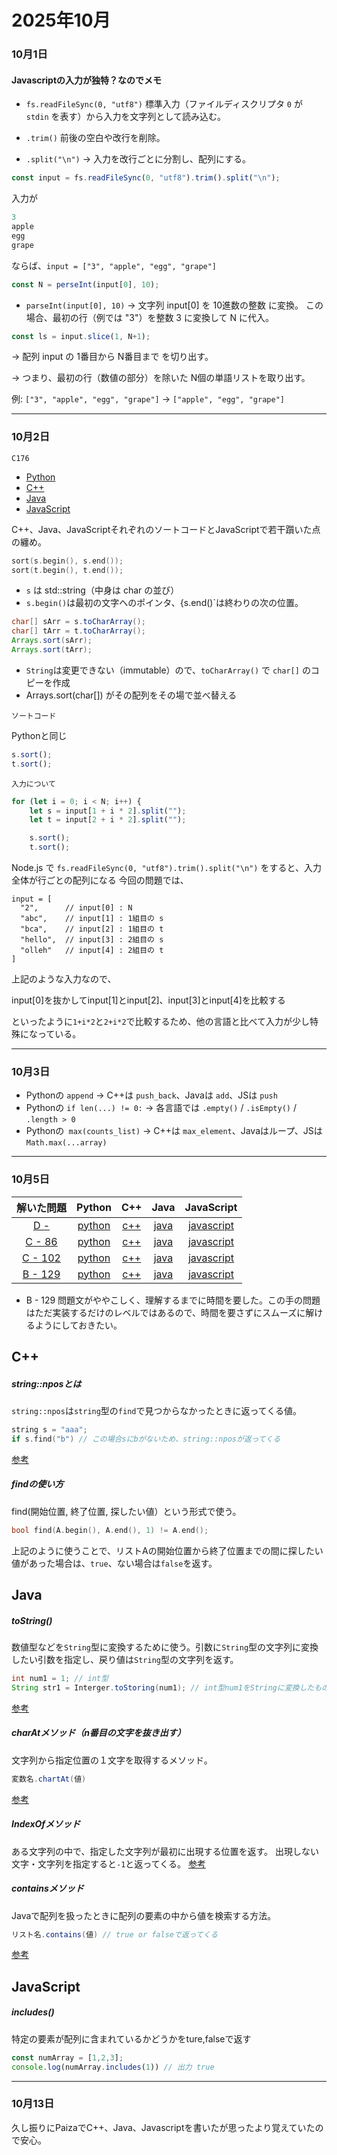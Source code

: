 # 2025年10月

### 10月1日

#### Javascriptの入力が独特？なのでメモ

- `fs.readFileSync(0, "utf8")`
標準入力（ファイルディスクリプタ `0` が `stdin` を表す）から入力を文字列として読み込む。

- `.trim()`
前後の空白や改行を削除。

- `.split("\n")`
→ 入力を改行ごとに分割し、配列にする。


```javascript
const input = fs.readFileSync(0, "utf8").trim().split("\n");
```

入力が
```java
3
apple
egg
grape

```
ならば、`input = ["3", "apple", "egg", "grape"]`

```javascript
const N = perseInt(input[0], 10);
```

- `parseInt(input[0], 10)`
→ 文字列 input[0] を 10進数の整数 に変換。
この場合、最初の行（例では "3"）を整数 3 に変換して N に代入。


```javascript
const ls = input.slice(1, N+1);
```
→ 配列 input の 1番目から N番目まで を切り出す。


→ つまり、最初の行（数値の部分）を除いた N個の単語リストを取り出す。


例: `["3", "apple", "egg", "grape"]` → `["apple", "egg", "grape"]`

---

### 10月2日

`C176`

- [Python](https://github.com/kaneda05/paiza/blob/main/C/Python/176.py)
- [C++](https://github.com/kaneda05/paiza/blob/main/C/C%2B%2B/176.cpp)
- [Java](https://github.com/kaneda05/paiza/blob/main/C/Java/176.java)
- [JavaScript](https://github.com/kaneda05/paiza/blob/main/C/JavaScript/176.js)

C++、Java、JavaScriptそれぞれのソートコードとJavaScriptで若干躓いた点の纏め。

```C++
sort(s.begin(), s.end());
sort(t.begin(), t.end());
```
- `s` は std::string（中身は char の並び）
- `s.begin()`は最初の文字へのポインタ、{s.end()`は終わりの次の位置。


```Java
char[] sArr = s.toCharArray();
char[] tArr = t.toCharArray();
Arrays.sort(sArr);
Arrays.sort(tArr);
```
- `String`は変更できない（immutable）ので、`toCharArray()` で `char[]` のコピーを作成
- Arrays.sort(char[]) がその配列をその場で並べ替える


`ソートコード`

Pythonと同じ

```javascript
s.sort();
t.sort();
```

`入力について`
```JavaScript
for (let i = 0; i < N; i++) {
    let s = input[1 + i * 2].split("");
    let t = input[2 + i * 2].split("");

    s.sort();
    t.sort();
```

Node.js で `fs.readFileSync(0, "utf8").trim().split("\n")` をすると、入力全体が行ごとの配列になる
今回の問題では、

```code
input = [
  "2",      // input[0] : N
  "abc",    // input[1] : 1組目の s
  "bca",    // input[2] : 1組目の t
  "hello",  // input[3] : 2組目の s
  "olleh"   // input[4] : 2組目の t
]
```
上記のような入力なので、

input[0]を抜かしてinput[1]とinput[2]、input[3]とinput[4]を比較する

といったように`1+i*2`と`2+i*2`で比較するため、他の言語と比べて入力が少し特殊になっている。

---

### 10月3日
- Pythonの `append` → C++は `push_back`、Javaは `add`、JSは `push`
- Pythonの `if len(...) != 0:` → 各言語では `.empty()` / `.isEmpty()` / `.length > 0`
- Pythonの` max(counts_list)` → C++は `max_element`、Javaはループ、JSは `Math.max(...array)`

---

### 10月5日
|解いた問題|Python|C++|Java|JavaScript|
|:--:|:--:|:--:|:--:|:--:|
|[D - ]()|[python]()|[c++]()|[java]()|[javascript]()|
|[C - 86]()|[python]()|[c++]()|[java]()|[javascript]()|
|[C - 102]()|[python]()|[c++]()|[java]()|[javascript]()|
|[B - 129](https://paiza.jp/career/challenges/617/page/result)|[python]()|[c++]()|[java]()|[javascript]()|

- B - 129
問題文がややこしく、理解するまでに時間を要した。この手の問題はただ実装するだけのレベルではあるので、時間を要さずにスムーズに解けるようにしておきたい。


## C++

##### string::nposとは
`string::npos`は`string`型の`find`で見つからなかったときに返ってくる値。
```c++
string s = "aaa";
if s.find("b") // この場合sにbがないため、string::nposが返ってくる
```
[参考](https://qiita.com/matumoto2/items/3989e960baccd718b15d)

##### findの使い方
find(開始位置, 終了位置, 探したい値）という形式で使う。
```c++
bool find(A.begin(), A.end(), 1) != A.end();
```
上記のように使うことで、リストAの開始位置から終了位置までの間に探したい値があった場合は、`true`、ない場合は`false`を返す。


## Java
##### toString()
数値型などを`String`型に変換するために使う。引数に`String`型の文字列に変換したい引数を指定し、戻り値は`String`型の文字列を返す。
```java
int num1 = 1; // int型
String str1 = Interger.toStoring(num1); // int型num1をStringに変換したものをstr1へ格納
```
[参考](https://qiita.com/mzmz__02/items/6480a2ba316e4cfbea0f)

##### charAtメソッド（n番目の文字を抜き出す）
文字列から指定位置の１文字を取得するメソッド。
```java
変数名.chartAt(値)
```
[参考](https://qiita.com/takahirocook/items/127b2e107cd470fa57f3)

##### IndexOfメソッド
ある文字列の中で、指定した文字列が最初に出現する位置を返す。
出現しない文字・文字列を指定すると`-1`と返ってくる。
[参考](https://qiita.com/takahirocook/items/53ae29e2ff0aaef0e773)

##### containsメソッド
Javaで配列を扱ったときに配列の要素の中から値を検索する方法。
```java
リスト名.contains(値) // true or falseで返ってくる
```
[参考](https://qiita.com/mzmz__02/items/86f58faaf4fdbe373fb1)


## JavaScript
##### includes()
特定の要素が配列に含まれているかどうかをture,falseで返す
```javascript
const numArray = [1,2,3];
console.log(numArray.includes(1)) // 出力 true
```

---

### 10月13日
久し振りにPaizaでC++、Java、Javascriptを書いたが思ったより覚えていたので安心。
